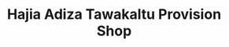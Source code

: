 ---
title: "Hajia Adiza Tawakaltu Provision Shop"
url: /accra/hajia-adiza-tawakaltu-provision-shop/
shop: Kiosk
---